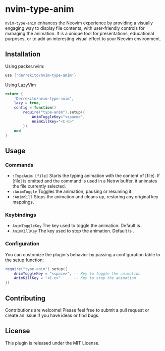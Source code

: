 # nvim-type-anim

`nvim-type-anim` enhances the Neovim experience by providing a visually engaging way to display file contents, with user-friendly controls for managing the animation. It is a unique tool for presentations, educational purposes, or to add an interesting visual effect to your Neovim environment.

## Installation

Using packer.nvim:

```lua
use {'derrekito/nvim-type-anim'}
```

Using LazyVim

```lua
return {
    'Derrekito/nvim-type-anim',
    lazy = true,
    config = function()
        require("type-anim").setup({
            AnimToggleKey="<space>",
            AnimKillKey="<C-C>"
        })
    end
}
```

## Usage
### Commands
- `:TypeAnim [file]` Starts the typing animation with the content of [file]. If [file] is omitted and the command is used in a Netrw buffer, it animates the file currently selected.
- `:AnimToggle` Toggles the animation, pausing or resuming it.
- `:AnimKill` Stops the animation and cleans up, restoring any original key mappings.

### Keybindings
- `AnimToggleKey` The key used to toggle the animation. Default is <space>.
- `AnimKillKey` The key used to stop the animation. Default is <C-c>.

### Configuration
You can customize the plugin's behavior by passing a configuration table to the setup function:

```lua
require("type-anim").setup({
    AnimToggleKey = "<space>", -- Key to toggle the animation
    AnimKillKey = "<C-c>"      -- Key to stop the animation
})
```
## Contributing
Contributions are welcome! Please feel free to submit a pull request or create an issue if you have ideas or find bugs.

## License
This plugin is released under the MIT License.
